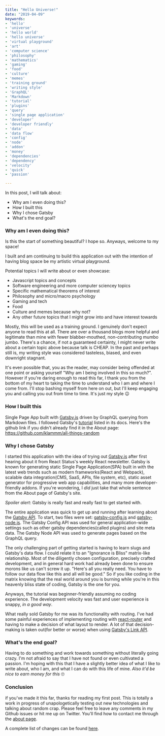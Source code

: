 ```yaml
---
title: "Hello Universe!"
date: "2019-04-09"
keywords:
- 'hello'
- 'universe'
- 'hello world'
- 'hello universe'
- 'virtual playground'
- 'art'
- 'computer science'
- 'philosophy'
- 'mathematics'
- 'gaming'
- 'food'
- 'culture'
- 'memes'
- 'training ground'
- 'writing style'
- 'GraphQL'
- 'Markdown'
- 'tutorial'
- 'plugins'
- 'query'
- 'single page application'
- 'developer'
- 'developer friendly'
- 'data'
- 'data flow'
- 'config'
- 'node'
- 'addon'
- 'money'
- 'dependencies'
- 'dependency'
- 'velocity'
- 'quick'
- 'passion'

---
```


In this post, I will talk about:

* Why am I even doing this?
* How I built this
* Why I chose Gatsby
* What's the end goal?

### Why am I even doing this?

Is this the start of something beautiful? I hope so. Anyways, welcome to my space!

I built and am continuing to build this application out with the intention of having blog space be my artistic virtual playground.

Potential topics I will write about or even showcase:
- Javascript topics and concepts
- Software engineering and more computer sciencey topics
- Specific mathematical theorems of interest
- Philosophy and micro/macro psychology
- Gaming and tech
- Food
- Culture and memes because why not?
- Any other future topics that I might grow into and have interest towards

Mostly, this will be used as a training ground. I genuinely don't expect anyone to read this at all. There are over a thousand blogs more helpful and legitimate than mine with fewer blabber-mouthed, non-contributing mumbo jumbo. There's a chance, if not a guaranteed certainty, I might never write about a certain topic above because talk is CHEAP. In the past and perhaps still is, my writing style was considered tasteless, biased, and even downright stagnant.

It's even possible that, you as the reader, may consider being offended at one point or asking yourself "Why am I being involved in this so much?". However if you're daring enough to read this far, I thank you from the bottom of my heart to taking the time to understand who I am and where I come from. I'll stop bashing myself from here on out, but I'll keep engaging you and calling you out from time to time. It's just my style 😉

### How I built this

Single Page App built with [Gatsby.js](https://www.gatsbyjs.org/) driven by GraphQL querying from Markdown files. I followed Gatsby's [tutorial](https://www.gatsbyjs.org/tutorial/) listed in its docs. Here's the github link if you didn't already find it in the About page: https://github.com/klammm/all-things-random

### Why I chose Gatsby

I started this application with the idea of trying out [Gatsby.js](https://www.gatsbyjs.org/) after first hearing about it from React Status's weekly React newsletter. Gatsby is known for generating static Single Page Application(SPA) built in with the latest web trends such as modern frameworks(React and Webpack), scalable data integration(CMS, SaaS, APIs, file system, etc), static asset generator for progressive web app capabilities, and many more developer-friendly addons. If you're wondering, I _did_ just take that whole sentence from the About page of Gatsby's site.

_Spoiler alert_: Gatsby is really fast and really fast to get started with.

The entire application was quick to get up and running after learning about the [Gatsby API](https://www.gatsbyjs.org/docs/api-reference/). To start, two files were set: [gatsby-config.js](https://www.gatsbyjs.org/docs/gatsby-config/) and [gatsby-node.js](https://www.gatsbyjs.org/docs/node-apis/). The Gatsby Config API was used for general application-wide settings such as other gatsby dependencies(called plugins) and site meta data. The Gatsby Node API was used to generate pages based on the GraphQL query.

The only challenging part of getting started is having to learn slugs and Gatsby's data flow. I could relate it to an "Ignorance is Bliss" matrix-like relationship. Most of the diligently chosen configuration, precisely crafted development, and in general hard work had already been done to ensure morons like us can't screw it up. "Here's all you really need. You have to follow our data flow like this and all will be good." So if you like coding in the matrix knowing that the real world around you is burning while you're in this heavenly bliss state of coding, Gatsby is the one for you.

Anyways, the tutorial was beginner-friendly assuming no coding experience. The development velocity was fast and user experience is snappy, _in a good way_.

What really sold Gatsby for me was its functionality with routing. I've had some painful experiences of implementing routing with [react-router](https://reacttraining.com/react-router/) and having to make a decision of what layout to render. A lot of that decision-making is taken out(for better or worse) when using [Gatsby's Link API](https://www.gatsbyjs.org/docs/gatsby-link/).

### What's the end goal?

Having to do something and work towards something without literally going crazy. I'm not afraid to say that I have not found or even cultivated a passion. I'm hoping with this that I have a slightly better idea of what I like to write about, who I am, and what I can do with this life of mine. _Also it'd be nice to earn money for this_ 🙄

### Conclusion

if you've made it this far, thanks for reading my first post. This is totally a work in progress of unapologetically testing out new technologies and talking about random crap. Please feel free to leave any comments in my Github issues or hit me up on Twitter. You'll find how to contact me through the [about page](#about).

A complete list of changes can be found [here](https://github.com/klammm/all-things-random/pull/3).